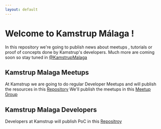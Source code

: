 ```yaml
---
layout: default
---
```


# Welcome to Kamstrup Málaga !

In this repository we're going to publish news about meetups , tutorials or proof of concepts done by Kamstrup's developers.
Much more are coming soon so stay tuned in [@KamstrupMalaga](https://twitter.com/kasmtrupmalaga)

## Kamstrup Malaga Meetups
At Kamstrup we are going to do regular Developer Meetups and will publish the resources in this [Repository](https://github.com/kamstrupmalagameetups)
We'll publish the meetups in this [Meetup Group](https://www.meetup.com/es-ES/Kamstrup-Malaga)

## Kamstrup Malaga Developers
Developers at Kamstrup will publish PoC in this [Repositroy](https://github.com/kamstrupmalagadevelopers)

